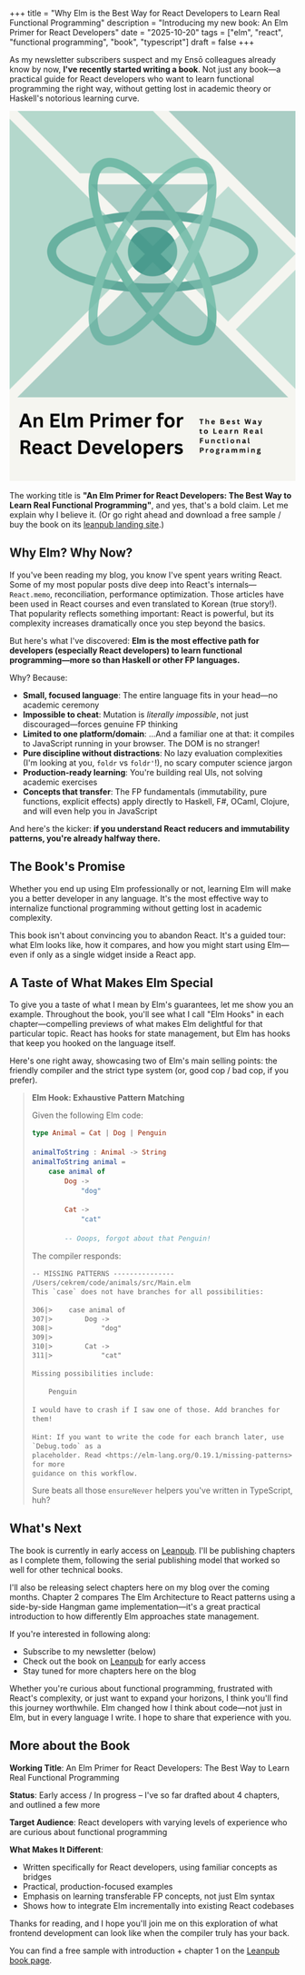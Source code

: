 +++
title = "Why Elm is the Best Way for React Developers to Learn Real Functional Programming"
description = "Introducing my new book: An Elm Primer for React Developers"
date = "2025-10-20"
tags = ["elm", "react", "functional programming", "book", "typescript"]
draft = false
+++

As my newsletter subscribers suspect and my Ensō colleagues already know by now, **I've recently started writing a book**. Not just any book—a practical guide for React developers who want to learn functional programming the right way, without getting lost in academic theory or Haskell's notorious learning curve.

![Placeholder book cover](/images/book.png)

The working title is **"An Elm Primer for React Developers: The Best Way to Learn Real Functional Programming"**, and yes, that's a bold claim. Let me explain why I believe it. (Or go right ahead and download a free sample / buy the book on its [leanpub landing site](https://leanpub.com/elm-for-react-devs).)

## Why Elm? Why Now?

If you've been reading my blog, you know I've spent years writing React. Some of my most popular posts dive deep into React's internals—`React.memo`, reconciliation, performance optimization. Those articles have been used in React courses and even translated to Korean (true story!). That popularity reflects something important: React is powerful, but its complexity increases dramatically once you step beyond the basics.

But here's what I've discovered: **Elm is the most effective path for developers (especially React developers) to learn functional programming—more so than Haskell or other FP languages.**

Why? Because:

- **Small, focused language**: The entire language fits in your head—no academic ceremony
- **Impossible to cheat**: Mutation is _literally impossible_, not just discouraged—forces genuine FP thinking
- **Limited to one platform/domain**: ...And a familiar one at that: it compiles to JavaScript running in your browser. The DOM is no stranger!
- **Pure discipline without distractions**: No lazy evaluation complexities (I'm looking at you, `foldr` vs `foldr'`!), no scary computer science jargon
- **Production-ready learning**: You're building real UIs, not solving academic exercises
- **Concepts that transfer**: The FP fundamentals (immutability, pure functions, explicit effects) apply directly to Haskell, F#, OCaml, Clojure, and will even help you in JavaScript

And here's the kicker: **if you understand React reducers and immutability patterns, you're already halfway there.**

## The Book's Promise

Whether you end up using Elm professionally or not, learning Elm will make you a better developer in any language. It's the most effective way to internalize functional programming without getting lost in academic complexity.

This book isn't about convincing you to abandon React. It's a guided tour: what Elm looks like, how it compares, and how you might start using Elm—even if only as a single widget inside a React app.

## A Taste of What Makes Elm Special

To give you a taste of what I mean by Elm's guarantees, let me show you an example. Throughout the book, you'll see what I call "Elm Hooks" in each chapter—compelling previews of what makes Elm delightful for that particular topic. React has hooks for state management, but Elm has hooks that keep you hooked on the language itself.

Here's one right away, showcasing two of Elm's main selling points: the friendly compiler and the strict type system (or, good cop / bad cop, if you prefer).

> **Elm Hook: Exhaustive Pattern Matching**
>
> Given the following Elm code:
>
> ```elm
> type Animal = Cat | Dog | Penguin
>
> animalToString : Animal -> String
> animalToString animal =
>     case animal of
>         Dog ->
>             "dog"
>
>         Cat ->
>             "cat"
>
>         -- Ooops, forgot about that Penguin!
> ```
>
> The compiler responds:
>
> ```text
> -- MISSING PATTERNS --------------- /Users/cekrem/code/animals/src/Main.elm
> This `case` does not have branches for all possibilities:
>
> 306|>    case animal of
> 307|>        Dog ->
> 308|>            "dog"
> 309|>
> 310|>        Cat ->
> 311|>            "cat"
>
> Missing possibilities include:
>
>     Penguin
>
> I would have to crash if I saw one of those. Add branches for them!
>
> Hint: If you want to write the code for each branch later, use `Debug.todo` as a
> placeholder. Read <https://elm-lang.org/0.19.1/missing-patterns> for more
> guidance on this workflow.
> ```
>
> Sure beats all those `ensureNever` helpers you've written in TypeScript, huh?

## What's Next

The book is currently in early access on [Leanpub](https://leanpub.com/elm-for-react-devs). I'll be publishing chapters as I complete them, following the serial publishing model that worked so well for other technical books.

I'll also be releasing select chapters here on my blog over the coming months. Chapter 2 compares The Elm Architecture to React patterns using a side-by-side Hangman game implementation—it's a great practical introduction to how differently Elm approaches state management.

If you're interested in following along:

- Subscribe to my newsletter (below)
- Check out the book on [Leanpub](https://leanpub.com/elm-for-react-devs) for early access
- Stay tuned for more chapters here on the blog

Whether you're curious about functional programming, frustrated with React's complexity, or just want to expand your horizons, I think you'll find this journey worthwhile. Elm changed how I think about code—not just in Elm, but in every language I write. I hope to share that experience with you.

## More about the Book

**Working Title**: An Elm Primer for React Developers: The Best Way to Learn Real Functional Programming

**Status**: Early access / In progress – I've so far drafted about 4 chapters, and outlined a few more

**Target Audience**: React developers with varying levels of experience who are curious about functional programming

**What Makes It Different**:

- Written specifically for React developers, using familiar concepts as bridges
- Practical, production-focused examples
- Emphasis on learning transferable FP concepts, not just Elm syntax
- Shows how to integrate Elm incrementally into existing React codebases

Thanks for reading, and I hope you'll join me on this exploration of what frontend development can look like when the compiler truly has your back.

You can find a free sample with introduction + chapter 1 on the [Leanpub book page](https://leanpub.com/elm-for-react-devs).
